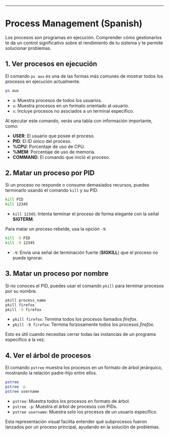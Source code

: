 ---

# Process Management (Spanish)

Los procesos son programas en ejecución. Comprender cómo gestionarlos te da un control significativo sobre el rendimiento de tu sistema y te permite solucionar problemas.

## 1. Ver procesos en ejecución

El comando `ps aux` es una de las formas más comunes de mostrar todos los procesos en ejecución actualmente.

```bash
ps aux
```

* `a`: Muestra procesos de todos los usuarios.
* `u`: Muestra procesos en un formato orientado al usuario.
* `x`: Incluye procesos no asociados a un terminal específico.

Al ejecutar este comando, verás una tabla con información importante, como:

* **USER**: El usuario que posee el proceso.
* **PID**: El ID único del proceso.
* **%CPU**: Porcentaje de uso de CPU.
* **%MEM**: Porcentaje de uso de memoria.
* **COMMAND**: El comando que inició el proceso.

## 2. Matar un proceso por PID

Si un proceso no responde o consume demasiados recursos, puedes terminarlo usando el comando `kill` y su PID.

```bash
kill PID
kill 12345
```

* `kill 12345`: Intenta terminar el proceso de forma elegante con la señal **SIGTERM**.

Para matar un proceso rebelde, usa la opción `-9`:

```bash
kill -9 PID
kill -9 12345
```

* `-9`: Envía una señal de terminación fuerte (**SIGKILL**) que el proceso no puede ignorar.

## 3. Matar un proceso por nombre

Si no conoces el PID, puedes usar el comando `pkill` para terminar procesos por su nombre.

```bash
pkill process_name
pkill firefox
pkill -9 firefox
```

* `pkill firefox`: Termina todos los procesos llamados *firefox*.
* `pkill -9 firefox`: Termina forzosamente todos los procesos *firefox*.

Esto es útil cuando necesitas cerrar todas las instancias de un programa específico a la vez.

## 4. Ver el árbol de procesos

El comando `pstree` muestra los procesos en un formato de árbol jerárquico, mostrando la relación padre-hijo entre ellos.

```bash
pstree
pstree -p
pstree username
```

* `pstree`: Muestra todos los procesos en formato de árbol.
* `pstree -p`: Muestra el árbol de procesos con PIDs.
* `pstree username`: Muestra solo los procesos de un usuario específico.

Esta representación visual facilita entender qué subprocesos fueron lanzados por un proceso principal, ayudando en la solución de problemas.
